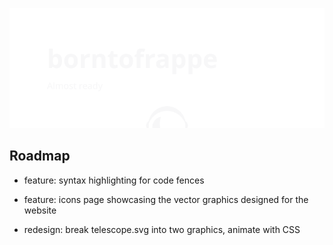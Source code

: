 [![github.com/borntofrappe — Almost ready](https://raw.githubusercontent.com/borntofrappe/borntofrappe/master/playground/borntofrappe.svg)](http://borntofrappe.netlify.app/)

## Roadmap

- feature: syntax highlighting for code fences

- feature: icons page showcasing the vector graphics designed for the website

- redesign: break telescope.svg into two graphics, animate with CSS

